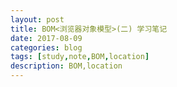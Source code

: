 ```yaml
---
layout: post
title: BOM<浏览器对象模型>(二) 学习笔记
date: 2017-08-09
categories: blog
tags: [study,note,BOM,location]
description: BOM,location
---
```


